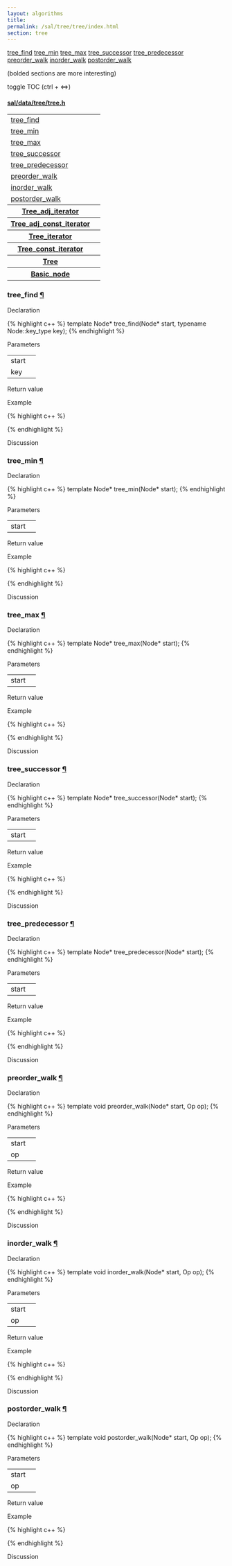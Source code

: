 ```yaml
---
layout: algorithms
title: 
permalink: /sal/tree/tree/index.html
section: tree
---
```


<div class="toc">
	<a class="toc-link toch3" href="#tree_find">tree_find</a>
	<a class="toc-link toch3" href="#tree_min">tree_min</a>
	<a class="toc-link toch3" href="#tree_max">tree_max</a>
	<a class="toc-link toch3" href="#tree_successor">tree_successor</a>
	<a class="toc-link toch3" href="#tree_predecessor">tree_predecessor</a>
	<a class="toc-link toch3" href="#preorder_walk">preorder_walk</a>
	<a class="toc-link toch3" href="#inorder_walk">inorder_walk</a>
	<a class="toc-link toch3" href="#postorder_walk">postorder_walk</a>
<p class="toc-caption">(bolded sections are more interesting)</p>
<p class="toc-toggle">toggle TOC (ctrl + &#8660;)</p>
</div><div class="block">
<h4><a href="https://github.com/LemonPi/data/blob/master/tree/tree.h">sal/data/tree/tree.h</a>
</h4><table class="pretty">
<tr><td><a class="doc-list-name" href="#tree_find">tree_find</a></td><td></td></tr>
<tr><td><a class="doc-list-name" href="#tree_min">tree_min</a></td><td></td></tr>
<tr><td><a class="doc-list-name" href="#tree_max">tree_max</a></td><td></td></tr>
<tr><td><a class="doc-list-name" href="#tree_successor">tree_successor</a></td><td></td></tr>
<tr><td><a class="doc-list-name" href="#tree_predecessor">tree_predecessor</a></td><td></td></tr>
<tr><td><a class="doc-list-name" href="#preorder_walk">preorder_walk</a></td><td></td></tr>
<tr><td><a class="doc-list-name" href="#inorder_walk">inorder_walk</a></td><td></td></tr>
<tr><td><a class="doc-list-name" href="#postorder_walk">postorder_walk</a></td><td></td></tr>

<tr><th><a class="doc-list-name" href="Tree_adj_iterator">Tree_adj_iterator</a></th><th></th></tr>
<tr><th><a class="doc-list-name" href="Tree_adj_const_iterator">Tree_adj_const_iterator</a></th><th></th></tr>
<tr><th><a class="doc-list-name" href="Tree_iterator">Tree_iterator</a></th><th></th></tr>
<tr><th><a class="doc-list-name" href="Tree_const_iterator">Tree_const_iterator</a></th><th></th></tr>
<tr><th><a class="doc-list-name" href="Tree">Tree</a></th><th></th></tr>
<tr><th><a class="doc-list-name" href="Basic_node">Basic_node</a></th><th></th></tr>

</table></div>



<h3 class="anchor doc-header">tree_find <a class="anchor-link" href="#tree_find" name="tree_find" title="permalink to section">&para;</a></h3>
<div class="block">

<p class="doc-section">Declaration</p>
{% highlight c++ %}
template <typename Node>
Node* tree_find(Node* start, typename Node::key_type key);
{% endhighlight %}


<p class="doc-section">Parameters</p>
<table class="pretty">
<tr><td>start</td><td></td></tr>
<tr><td>key</td><td></td></tr>
</table>
<p class="doc-section">Return value</p>

<p class="doc-section">Example</p>
{% highlight c++ %}

{% endhighlight %}

<p class="doc-section">Discussion</p>
<div>
<p>
	
</p>
</div></div>





<h3 class="anchor doc-header">tree_min <a class="anchor-link" href="#tree_min" name="tree_min" title="permalink to section">&para;</a></h3>
<div class="block">

<p class="doc-section">Declaration</p>
{% highlight c++ %}
template <typename Node>
Node* tree_min(Node* start);
{% endhighlight %}


<p class="doc-section">Parameters</p>
<table class="pretty">
<tr><td>start</td><td></td></tr>
</table>
<p class="doc-section">Return value</p>

<p class="doc-section">Example</p>
{% highlight c++ %}

{% endhighlight %}

<p class="doc-section">Discussion</p>
<div>
<p>
	
</p>
</div></div>





<h3 class="anchor doc-header">tree_max <a class="anchor-link" href="#tree_max" name="tree_max" title="permalink to section">&para;</a></h3>
<div class="block">

<p class="doc-section">Declaration</p>
{% highlight c++ %}
template <typename Node>
Node* tree_max(Node* start);
{% endhighlight %}


<p class="doc-section">Parameters</p>
<table class="pretty">
<tr><td>start</td><td></td></tr>
</table>
<p class="doc-section">Return value</p>

<p class="doc-section">Example</p>
{% highlight c++ %}

{% endhighlight %}

<p class="doc-section">Discussion</p>
<div>
<p>
	
</p>
</div></div>





<h3 class="anchor doc-header">tree_successor <a class="anchor-link" href="#tree_successor" name="tree_successor" title="permalink to section">&para;</a></h3>
<div class="block">

<p class="doc-section">Declaration</p>
{% highlight c++ %}
template <typename Node>
Node* tree_successor(Node* start);
{% endhighlight %}


<p class="doc-section">Parameters</p>
<table class="pretty">
<tr><td>start</td><td></td></tr>
</table>
<p class="doc-section">Return value</p>

<p class="doc-section">Example</p>
{% highlight c++ %}

{% endhighlight %}

<p class="doc-section">Discussion</p>
<div>
<p>
	
</p>
</div></div>





<h3 class="anchor doc-header">tree_predecessor <a class="anchor-link" href="#tree_predecessor" name="tree_predecessor" title="permalink to section">&para;</a></h3>
<div class="block">

<p class="doc-section">Declaration</p>
{% highlight c++ %}
template <typename Node>
Node* tree_predecessor(Node* start);
{% endhighlight %}


<p class="doc-section">Parameters</p>
<table class="pretty">
<tr><td>start</td><td></td></tr>
</table>
<p class="doc-section">Return value</p>

<p class="doc-section">Example</p>
{% highlight c++ %}

{% endhighlight %}

<p class="doc-section">Discussion</p>
<div>
<p>
	
</p>
</div></div>





<h3 class="anchor doc-header">preorder_walk <a class="anchor-link" href="#preorder_walk" name="preorder_walk" title="permalink to section">&para;</a></h3>
<div class="block">

<p class="doc-section">Declaration</p>
{% highlight c++ %}
template <typename Node, typename Op>
void preorder_walk(Node* start, Op op);
{% endhighlight %}


<p class="doc-section">Parameters</p>
<table class="pretty">
<tr><td>start</td><td></td></tr>
<tr><td>op</td><td></td></tr>
</table>
<p class="doc-section">Return value</p>

<p class="doc-section">Example</p>
{% highlight c++ %}

{% endhighlight %}

<p class="doc-section">Discussion</p>
<div>
<p>
	
</p>
</div></div>





<h3 class="anchor doc-header">inorder_walk <a class="anchor-link" href="#inorder_walk" name="inorder_walk" title="permalink to section">&para;</a></h3>
<div class="block">

<p class="doc-section">Declaration</p>
{% highlight c++ %}
template <typename Node, typename Op>
void inorder_walk(Node* start, Op op);
{% endhighlight %}


<p class="doc-section">Parameters</p>
<table class="pretty">
<tr><td>start</td><td></td></tr>
<tr><td>op</td><td></td></tr>
</table>
<p class="doc-section">Return value</p>

<p class="doc-section">Example</p>
{% highlight c++ %}

{% endhighlight %}

<p class="doc-section">Discussion</p>
<div>
<p>
	
</p>
</div></div>





<h3 class="anchor doc-header">postorder_walk <a class="anchor-link" href="#postorder_walk" name="postorder_walk" title="permalink to section">&para;</a></h3>
<div class="block">

<p class="doc-section">Declaration</p>
{% highlight c++ %}
template <typename Node, typename Op>
void postorder_walk(Node* start, Op op);
{% endhighlight %}


<p class="doc-section">Parameters</p>
<table class="pretty">
<tr><td>start</td><td></td></tr>
<tr><td>op</td><td></td></tr>
</table>
<p class="doc-section">Return value</p>

<p class="doc-section">Example</p>
{% highlight c++ %}

{% endhighlight %}

<p class="doc-section">Discussion</p>
<div>
<p>
	
</p>
</div></div>





